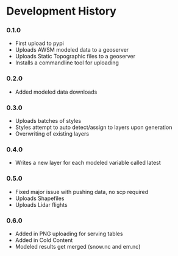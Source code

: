 # Development History

### 0.1.0

* First upload to pypi
* Uploads AWSM modeled data to a geoserver
* Uploads Static Topographic files to a geoserver
* Installs a commandline tool for uploading

### 0.2.0

* Added modeled data downloads

### 0.3.0

* Uploads batches of styles
* Styles attempt to auto detect/assign to layers upon generation
* Overwriting of existing layers

### 0.4.0

* Writes a new layer for each modeled variable called latest

### 0.5.0

* Fixed major issue with pushing data, no scp required
* Uploads Shapefiles
* Uploads Lidar flights


### 0.6.0

* Added in PNG uploading for serving tables
* Added in Cold Content
* Modeled results get merged (snow.nc and em.nc)

